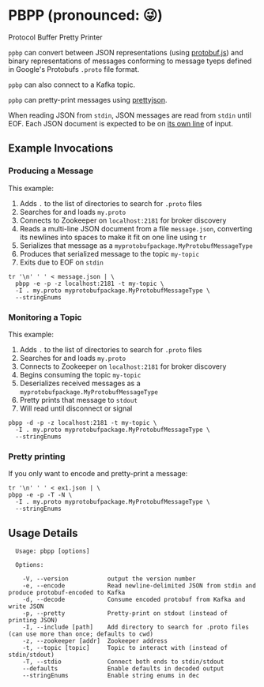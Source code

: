 # PBPP (pronounced: 😜)
Protocol Buffer Pretty Printer

`ppbp` can convert between JSON representations (using [protobuf.js](https://www.npmjs.com/package/protobufjs)) and binary representations of messages conforming to message tyeps defined in Google's Protobufs `.proto` file format.

`ppbp` can also connect to a Kafka topic.

`ppbp` can pretty-print messages using [prettyjson](https://www.npmjs.com/package/prettyjson).

When reading JSON from `stdin`, JSON messages are read from `stdin` until EOF. Each JSON document is expected to be on [its own line](http://ndjson.org/) of input.

## Example Invocations

### Producing a Message
This example:
1) Adds `.` to the list of directories to search for `.proto` files
2) Searches for and loads `my.proto`
3) Connects to Zookeeper on `localhost:2181` for broker discovery
4) Reads a multi-line JSON document from a file `message.json`, converting its newlines into spaces to make it fit on one line using `tr`
5) Serializes that message as a `myprotobufpackage.MyProtobufMessageType`
6) Produces that serialized message to the topic `my-topic`
7) Exits due to EOF on `stdin`
```
tr '\n' ' ' < message.json | \
  pbpp -e -p -z localhost:2181 -t my-topic \
  -I . my.proto myprotobufpackage.MyProtobufMessageType \
  --stringEnums
```

### Monitoring a Topic
This example:
1) Adds `.` to the list of directories to search for `.proto` files
2) Searches for and loads `my.proto`
3) Connects to Zookeeper on `localhost:2181` for broker discovery
4) Begins consuming the topic `my-topic`
5) Deserializes received messages as a `myprotobufpackage.MyProtobufMessageType`
6) Pretty prints that message to `stdout`
7) Will read until disconnect or signal
```
pbpp -d -p -z localhost:2181 -t my-topic \
  -I . my.proto myprotobufpackage.MyProtobufMessageType \
  --stringEnums
```

### Pretty printing
If you only want to encode and pretty-print a message:
```
tr '\n' ' ' < ex1.json | \
pbpp -e -p -T -N \
  -I . my.proto myprotobufpackage.MyProtobufMessageType \
  --stringEnums
```

## Usage Details
```
  Usage: pbpp [options]

  Options:

    -V, --version           output the version number
    -e, --encode            Read newline-delimited JSON from stdin and produce protobuf-encoded to Kafka
    -d, --decode            Consume encoded protobuf from Kafka and write JSON
    -p, --pretty            Pretty-print on stdout (instead of printing JSON)
    -I, --include [path]    Add directory to search for .proto files (can use more than once; defaults to cwd)
    -z, --zookeeper [addr]  Zookeeper address
    -t, --topic [topic]     Topic to interact with (instead of stdin/stdout)
    -T, --stdio             Connect both ends to stdin/stdout
    --defaults              Enable defaults in decoded output
    --stringEnums           Enable string enums in dec
```
